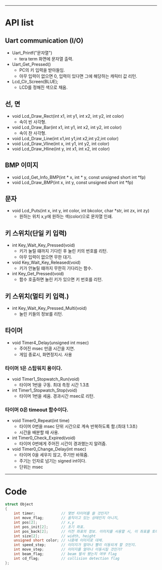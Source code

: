 ---------------------------------------------------------------
# API list
## Uart communication (I/O)
- Uart_Printf("문자열")
  - tera term 화면에 문자열 출력.
- Uart_Get_Pressed()
  - PC의 키 입력을 받아들임.
  - 아무 입력이 없으면 0, 입력이 있다면 그에 해당하는 캐릭터 값 리턴.
- Lcd_Clr_Screen(BLUE);
  - LCD를 정해진 색으로 채움.

## 선, 면
- void Lcd_Draw_Rect(int x1, int y1, int x2, int y2, int color)
  - 속이 빈 사각형.
- void Lcd_Draw_Bar(int x1, int y1, int x2, int y2, int color)
  - 속이 찬 사각형.
- void Lcd_Draw_Line(int x1,int y1,int x2,int y2,int color)
- void Lcd_Draw_Vline(int x, int y1, int y2, int color)
- void Lcd_Draw_Hline(int y, int x1, int x2, int color)

## BMP 이미지
- void Lcd_Get_Info_BMP(int * x, int  * y, const unsigned short int \*fp)
- void Lcd_Draw_BMP(int x, int y, const unsigned short int \*fp)

## 문자
- void Lcd_Puts(int x, int y, int color, int bkcolor, char \*str, int zx, int zy)
  - 원하는 위치 x,y에 원하는 색(color)으로 문자열 인쇄.

## 키 스위치(단일 키 입력)
- int Key_Wait_Key_Pressed(void)
  - 키가 눌릴 떄까지 기다린 후 눌린 키의 번호를 리턴.
  - 아무 입력이 없으면 무한 대기.
- void Key_Wait_Key_Released(void)
  - 키가 안눌릴 떄까지 무한히 기다리는 함수.
- int Key_Get_Pressed(void)
  - 함수 호출하면 눌린 키가 있으면 키 번호를 리턴.

## 키 스위치(멀티 키 입력.)
- int Key_Wait_Key_Pressed_Multi(void)
  - 눌린 키들의 정보를 리턴.

## 타이머
- void Timer4_Delay(unsigned int msec)
  - 주어진 msec 만큼 시간을 지연.
  - 게임 종료시, 화면정지시. 사용

### 타이머 1은 스탑워치 용이다.
- void Timer1_Stopwatch_Run(void)
  - 타이머 1번을 구동. 최대 측정 시간 1.3초
- int Timer1_Stopwatch_Stop(void)
  - 타이머 1번을 세움. 경과시간 msec로 리턴.

### 타이머 0은 timeout 함수이다.
- void Timer0_Repeat(int time)
  - 타이머 0번을 msec 단위 시간으로 계속 반복하도록 함.(최대 1.3초)
  - 시간을 배분할 때 사용.
- int Timer0_Check_Expired(void)
  - 타이머 0번에게 주어진 시간이 경과했는지 알려줌.
- void Timer0_Change_Delay(int msec)
  - 타이머 0을 세우지 않고, 주기만 바꿔줌.
  - 주기는 인자로 넘기는  signed int이다.
  - 단위는 msec



---------------------------------------------------------------
# Code
```cpp
struct Object
{
	int timer;     	 	  // 몇번 타이머를 쓸 것인지?
	int move_flag;   	  // 움직이고 있는 상태인지 아니지,
	int pos[2]; 		  // x,y
	int pos_init[2];  	  // 초기 좌표.
	int pos_back[2];      // 이전 좌표의 정보. 이미지를 사용할 시, 이 좌표를 토대로 이전의 이미지를 지워야함.
	int size[2];	      // width, height
	unsigned short color; // 나중에 이미지로 대체.
	int speed_step;	 	  // 이미지가 얼마나 빨리 이동되게 할 것인지.
	int move_step;		  // 이미지를 얼마나 이동시킬 것인가?
	int beam_flag;		  // beam 발사 됐는지 여부 flag
	int cd_flag;		  // collision detection flag
};
```
